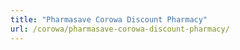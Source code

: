 ```yaml
---
title: "Pharmasave Corowa Discount Pharmacy"
url: /corowa/pharmasave-corowa-discount-pharmacy/
---
```

